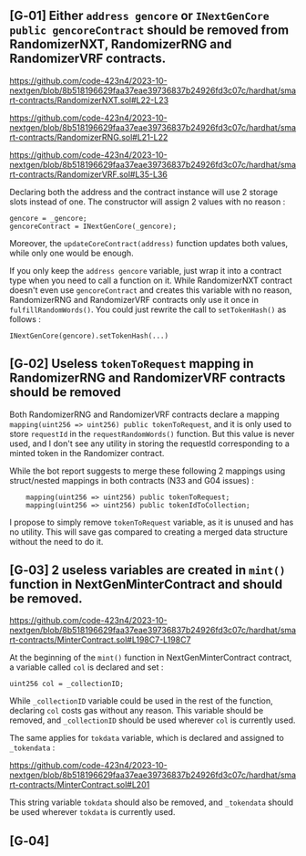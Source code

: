 ## [G‑01] Either `address gencore` or `INextGenCore public gencoreContract` should be removed from RandomizerNXT, RandomizerRNG and RandomizerVRF contracts.

https://github.com/code-423n4/2023-10-nextgen/blob/8b518196629faa37eae39736837b24926fd3c07c/hardhat/smart-contracts/RandomizerNXT.sol#L22-L23

https://github.com/code-423n4/2023-10-nextgen/blob/8b518196629faa37eae39736837b24926fd3c07c/hardhat/smart-contracts/RandomizerRNG.sol#L21-L22

https://github.com/code-423n4/2023-10-nextgen/blob/8b518196629faa37eae39736837b24926fd3c07c/hardhat/smart-contracts/RandomizerVRF.sol#L35-L36

Declaring both the address and the contract instance will use 2 storage slots instead of one. The constructor will assign 2 values with no reason : 

```
gencore = _gencore;
gencoreContract = INextGenCore(_gencore);
```

Moreover, the `updateCoreContract(address)` function updates both values, while only one would be enough.

If you only keep the `address gencore` variable, just wrap it into a contract type when you need to call a function on it. While RandomizerNXT contract doesn't even use `gencoreContract` and creates this variable with no reason, RandomizerRNG and RandomizerVRF contracts only use it once in `fulfillRandomWords()`. You could just rewrite the call to `setTokenHash()` as follows : 

```
INextGenCore(gencore).setTokenHash(...)
```


## [G‑02] Useless `tokenToRequest` mapping in RandomizerRNG and RandomizerVRF contracts should be removed

Both RandomizerRNG and RandomizerVRF contracts declare a mapping `mapping(uint256 => uint256) public tokenToRequest`, and it is only used to store `requestId` in the `requestRandomWords()` function. But this value is never used, and I don't see any utility in storing the requestId corresponding to a minted token in the Randomizer contract.

While the bot report suggests to merge these following 2 mappings using struct/nested mappings in both contracts (N33 and G04 issues) : 

```
    mapping(uint256 => uint256) public tokenToRequest;
    mapping(uint256 => uint256) public tokenIdToCollection;
```

I propose to simply remove `tokenToRequest` variable, as it is unused and has no utility. This will save gas compared to creating a merged data structure without the need to do it.


## [G‑03] 2 useless variables are created in `mint()` function in NextGenMinterContract and should be removed.

https://github.com/code-423n4/2023-10-nextgen/blob/8b518196629faa37eae39736837b24926fd3c07c/hardhat/smart-contracts/MinterContract.sol#L198C7-L198C7

At the beginning of the `mint()` function in NextGenMinterContract contract, a variable called `col` is declared and set : 
```
uint256 col = _collectionID;
```
While `_collectionID` variable could be used in the rest of the function, declaring `col` costs gas without any reason. This variable should be removed, and `_collectionID` should be used wherever `col` is currently used.

The same applies for `tokdata` variable, which is declared and assigned to `_tokendata` : 

https://github.com/code-423n4/2023-10-nextgen/blob/8b518196629faa37eae39736837b24926fd3c07c/hardhat/smart-contracts/MinterContract.sol#L201

This string variable `tokdata` should also be removed, and `_tokendata` should be used wherever `tokdata` is currently used.


## [G‑04]







